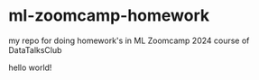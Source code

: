 # ml-zoomcamp-homework
my repo for doing homework's in ML Zoomcamp 2024 course of DataTalksClub

hello world!